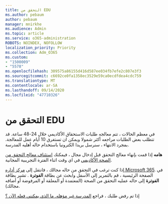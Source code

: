 ```yaml
---
title: التحقق من EDU
ms.author: pebaum
author: pebaum
manager: mnirkhe
ms.audience: Admin
ms.topic: article
ms.service: o365-administration
ROBOTS: NOINDEX, NOFOLLOW
localization_priority: Priority
ms.collection: Adm_O365
ms.custom:
- "1500009"
- "5578"
ms.openlocfilehash: 309575a86155d416d587ee034fb7efe2c807e3f3
ms.sourcegitcommit: c6692ce0fa1358ec3529e59ca0ecdfdea4cdc759
ms.translationtype: MT
ms.contentlocale: ar-SA
ms.lasthandoff: 09/14/2020
ms.locfileid: "47710326"
---
```

# <a name="edu-verification"></a>التحقق من EDU

في معظم الحالات ، تتم معالجه طلبات الاستحقاق الأكاديمي خلال 24-48 ساعة. قد تتطلب بعض الطلبات مراجعه أكثر شمولا ويمكن ان تستغرق 10 أيام عمل للمعالجة. بمجرد الانتهاء ، سنرسل بريدا الكترونيا باستخدام حاله أهليه المدرسة.

**هامه** إذا قمت بإنهاء معالج التحقق قبل إدخال مجال ، فيمكنك [استئناف معالج التحقق من الصحة الأكاديمي](https://go.microsoft.com/fwlink/p/?linkid=2135255) في اي وقت اثناء الفترة التجريبية المجانية.

إذا كنت ترغب في التحقق من حاله مجالك ، فانتقل إلى [مركز أداره Microsoft 365](https://go.microsoft.com/fwlink/p/?linkid=2024339). في الصفحة الرئيسية ، قم بالتمرير إلى الأسفل وابحث عن بطاقة **الفوترة** . تشير بطاقة **الفوترة** إلى حاله عمليه التحقق من الصحة (المعتمدة أو المعلقة أو المرفوضة أو أضافه مجالك).

إذا تم رفض طلبك ، فراجع [المدرسة غير مؤهله. ما الذي يمكنني فعله الآن ؟](https://docs.microsoft.com/microsoft-365/commerce/subscriptions/verify-academic-eligibility#my-school-isnt-eligible-what-do-i-do-now)